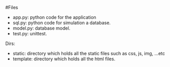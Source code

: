 #Files

- app.py: python code for the application
- sql.py: python code for simulation a database.
- model.py: database model.
- test.py: unittest.

Dirs:

- static: directory which holds all the static files such as css, js, img, ...etc
- template: directory which holds all the html files.
